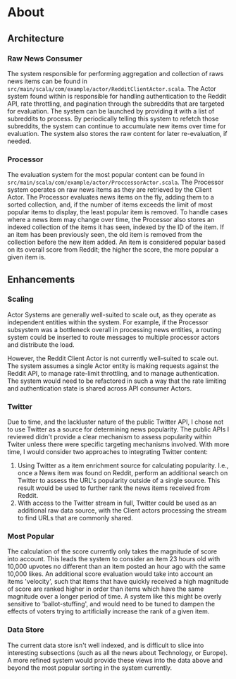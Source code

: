 # About

## Architecture

### Raw News Consumer

The system responsible for performing aggregation and collection of raws news items can be found in `src/main/scala/com/example/actor/RedditClientActor.scala`. The Actor system found within is responsible for handling authentication to the Reddit API, rate throttling, and pagination through the subreddits that are targeted for evaluation. The system can be launched by providing it with a list of subreddits to process. By periodically telling this system to refetch those subreddits, the system can continue to accumulate new items over time for evaluation. The system also stores the raw content for later re-evaluation, if needed.

### Processor

The evaluation system for the most popular content can be found in `src/main/scala/com/example/actor/ProccessorActor.scala`. The Processor system operates on raw news items as they are retrieved by the Client Actor. The Processor evaluates news items on the fly, adding them to a sorted collection, and, if the number of items exceeds the limit of most popular items to display, the least popular item is removed. To handle cases where a news item may change over time, the Processor also stores an indexed collection of the items it has seen, indexed by the ID of the item. If an item has been previously seen, the old item is removed from the collection before the new item added. An item is considered popular based on its overall score from Reddit; the higher the score, the more popular a given item is.

## Enhancements

### Scaling

Actor Systems are generally well-suited to scale out, as they operate as independent entities within the system. For example, if the Processor subsystem was a bottleneck overall in processing news entities, a routing system could be inserted to route messages to multiple processor actors and distribute the load.

However, the Reddit Client Actor is not currently well-suited to scale out. The system assumes a single Actor entity is making requests against the Reddit API, to manage rate-limit throttling, and to manage authentication. The system would need to be refactored in such a way that the rate limiting and authentication state is shared across API consumer Actors.

### Twitter

Due to time, and the lackluster nature of the public Twitter API, I chose not to use Twitter as a source for determining news popularity. The public APIs I reviewed didn't provide a clear mechanism to assess popularity within Twiter unless there were specific targeting mechanisms involved. With more time, I would consider two approaches to integrating Twitter content:

1. Using Twitter as a item enrichment source for calculating popularity. I.e., once a News item was found on Reddit, perform an additional search on Twitter to assess the URL's popularity outside of a single source. This result would be used to further rank the news items received from Reddit.
2. With access to the Twitter stream in full, Twitter could be used as an additional raw data source, with the Client actors processing the stream to find URLs that are commonly shared.

### Most Popular

The calculation of the score currently only takes the magnitude of score into account. This leads the system to consider an item 23 hours old with 10,000 upvotes no different than an item posted an hour ago with the same 10,000 likes. An additional score evaluation would take into account an items 'velocity', such that items that have quickly received a high magnitude of score are ranked higher in order than items which have the same magnitude over a longer period of time. A system like this might be overly sensitive to 'ballot-stuffing', and would need to be tuned to dampen the effects of voters trying to artificially increase the rank of a given item.

### Data Store

The current data store isn't well indexed, and is difficult to slice into interesting subsections (such as all the news about Technology, or Europe). A more refined system would provide these views into the data above and beyond the most popular sorting in the system currently.

